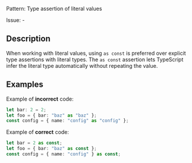 Pattern: Type assertion of literal values

Issue: -

## Description

When working with literal values, using `as const` is preferred over explicit type assertions with literal types. The `as const` assertion lets TypeScript infer the literal type automatically without repeating the value.

## Examples

Example of **incorrect** code:
```ts
let bar: 2 = 2;
let foo = { bar: "baz" as "baz" };
const config = { name: "config" as "config" };
```

Example of **correct** code:
```ts
let bar = 2 as const;
let foo = { bar: "baz" as const };
const config = { name: "config" } as const;
```